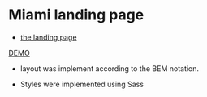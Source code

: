 # Miami landing page
- [the landing page](https://www.figma.com/file/nHz8bflIwJaWP3P99vKTH5/miami_home_new?node-id=0%3A2)

[DEMO](https://oleguner.github.io/Miami/)


- layout was implement according to the BEM notation.

- Styles were implemented using Sass
